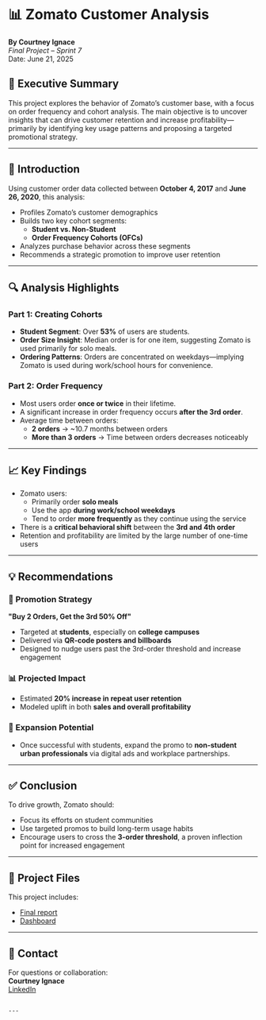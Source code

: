 # 📊 Zomato Customer Analysis

**By Courtney Ignace**  
*Final Project – Sprint 7*  
Date: June 21, 2025

## 🧠 Executive Summary

This project explores the behavior of Zomato’s customer base, with a focus on order frequency and cohort analysis. The main objective is to uncover insights that can drive customer retention and increase profitability—primarily by identifying key usage patterns and proposing a targeted promotional strategy.

---

## 📌 Introduction

Using customer order data collected between **October 4, 2017** and **June 26, 2020**, this analysis:

- Profiles Zomato’s customer demographics
- Builds two key cohort segments:
  - **Student vs. Non-Student**
  - **Order Frequency Cohorts (OFCs)**
- Analyzes purchase behavior across these segments
- Recommends a strategic promotion to improve user retention

---

## 🔍 Analysis Highlights

### Part 1: Creating Cohorts

- **Student Segment**: Over **53%** of users are students.
- **Order Size Insight**: Median order is for one item, suggesting Zomato is used primarily for solo meals.
- **Ordering Patterns**: Orders are concentrated on weekdays—implying Zomato is used during work/school hours for convenience.

### Part 2: Order Frequency

- Most users order **once or twice** in their lifetime.
- A significant increase in order frequency occurs **after the 3rd order**.
- Average time between orders:
  - **2 orders** → ~10.7 months between orders
  - **More than 3 orders** → Time between orders decreases noticeably

---

## 📈 Key Findings

- Zomato users:
  - Primarily order **solo meals**
  - Use the app **during work/school weekdays**
  - Tend to order **more frequently** as they continue using the service
- There is a **critical behavioral shift** between the **3rd and 4th order**
- Retention and profitability are limited by the large number of one-time users

---

## 💡 Recommendations

### 🎯 Promotion Strategy

**"Buy 2 Orders, Get the 3rd 50% Off"**  
- Targeted at **students**, especially on **college campuses**
- Delivered via **QR-code posters and billboards**
- Designed to nudge users past the 3rd-order threshold and increase engagement

### 📊 Projected Impact

- Estimated **20% increase in repeat user retention**
- Modeled uplift in both **sales and overall profitability**

### 📣 Expansion Potential

- Once successful with students, expand the promo to **non-student urban professionals** via digital ads and workplace partnerships.

---

## ✅ Conclusion

To drive growth, Zomato should:
- Focus its efforts on student communities
- Use targeted promos to build long-term usage habits
- Encourage users to cross the **3-order threshold**, a proven inflection point for increased engagement

---

## 📂 Project Files

This project includes:
- [Final report](https://github.com/couign/Data_Projects_TripleTen/blob/main/Sprint7_FinalProject_Report.pdf) 
- [Dashboard](https://public.tableau.com/views/CourtneyDataSource_Final_/basicbios?:language=en-US&:sid=&:redirect=auth&:display_count=n&:origin=viz_share_link)
---

## 🔗 Contact

For questions or collaboration:  
**Courtney Ignace**  
[LinkedIn](https://www.linkedin.com/in/courtney-ignace/)

```

---
